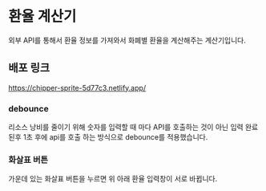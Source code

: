 # 환율 계산기

외부 API를 통해서 환율 정보를 가져와서 화폐별 환율을 계산해주는 계산기입니다.

## 배포 링크
https://chipper-sprite-5d77c3.netlify.app/

### debounce

리소스 낭비를 줄이기 위해 숫자를 입력할 때 마다 API를 호출하는 것이 아닌 입력 완료 된후 1초 후에 api를 호출 하는 방식으로 debounce를 적용했습니다.

### 화살표 버튼

가운데 있는 화살표 버튼을 누르면 위 아래 환율 입력창이 서로 바뀝니다.
